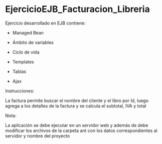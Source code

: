 EjercicioEJB_Facturacion_Libreria
=================================

Ejercicio desarrollado en EJB contiene:

 - Managed Bean
 
 - Ámbito de variables
 
 - Ciclo de vida
 
 - Templates
 
 - Tablas
 
 - Ajax
 
Instrucciones:

La factura permite buscar el nombre del cliente y el libro por Id, luego agrega a los detalles de la factura y se calcula el subtotal, IVA y total

Nota: 

La aplicación se debe ejecutar en un servidor web y además de debe modificar los archivos de la carpeta ant con los datos correspondientes al servidor y nombre del proyecto
